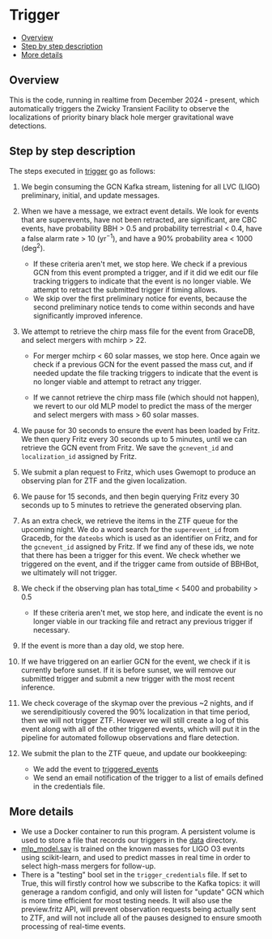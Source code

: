 # Trigger

- [Overview](#Overview)
- [Step by step description](#Step-by-step-description)
- [More details](#More-details)

## Overview

This is the code, running in realtime from December 2024 - present, which automatically triggers the Zwicky Transient Facility to observe the localizations of priority binary black hole merger gravitational wave detections.

## Step by step description

The steps executed in [trigger](../trigger.py) go as follows:

1. We begin consuming the GCN Kafka stream, listening for all LVC (LIGO) preliminary, initial, and update messages.

2. When we have a message, we extract event details. We look for events that are superevents, have not been retracted, are significant, are CBC events, have probability BBH > 0.5 and probability terrestrial < 0.4, have a false alarm rate > 10 (yr<sup>−1</sup>), and have a 90% probability area < 1000 (deg<sup>2</sup>).

   - If these criteria aren't met, we stop here. We check if a previous GCN from this event prompted a trigger, and if it did we edit our file tracking triggers to indicate that the event is no longer viable. We attempt to retract the submitted trigger if timing allows.
   - We skip over the first preliminary notice for events, because the second preliminary notice tends to come within seconds and have significantly improved inference.

3. We attempt to retrieve the chirp mass file for the event from GraceDB, and select mergers with mchirp > 22.

   - For merger mchirp < 60 solar masses, we stop here. Once again we check if a previous GCN for the event passed the mass cut, and if needed update the file tracking triggers to indicate that the event is no longer viable and attempt to retract any trigger.

   - If we cannot retrieve the chirp mass file (which should not happen), we revert to our old MLP model to predict the mass of the merger and select mergers with mass > 60 solar masses.

4. We pause for 30 seconds to ensure the event has been loaded by Fritz. We then query Fritz every 30 seconds up to 5 minutes, until we can retrieve the GCN event from Fritz. We save the `gcnevent_id` and `localization_id` assigned by Fritz.

5. We submit a plan request to Fritz, which uses Gwemopt to produce an observing plan for ZTF and the given localization.

6. We pause for 15 seconds, and then begin querying Fritz every 30 seconds up to 5 minutes to retrieve the generated observing plan.

7. As an extra check, we retrieve the items in the ZTF queue for the upcoming night. We do a word search for the `superevent_id` from Gracedb, for the `dateobs` which is used as an identifier on Fritz, and for the `gcnevent_id` assigned by Fritz. If we find any of these ids, we note that there has been a trigger for this event. We check whether we triggered on the event, and if the trigger came from outside of BBHBot, we ultimately will not trigger.

8. We check if the observing plan has total_time < 5400 and probability > 0.5

   - If these criteria aren't met, we stop here, and indicate the event is no longer viable in our tracking file and retract any previous trigger if necessary.

9. If the event is more than a day old, we stop here.

10. If we have triggered on an earlier GCN for the event, we check if it is currently before sunset. If it is before sunset, we will remove our submitted trigger and submit a new trigger with the most recent inference.

11. We check coverage of the skymap over the previous ~2 nights, and if we serendipitiously covered the 90% localization in that time period, then we will not trigger ZTF. However we will still create a log of this event along with all of the other triggered events, which will put it in the pipeline for automated followup observations and flare detection.

12. We submit the plan to the ZTF queue, and update our bookkeeping:
    - We add the event to [triggered_events](../data/trigger_data/triggered_events.csv)
    - We send an email notification of the trigger to a list of emails defined in the credentials file.

## More details

- We use a Docker container to run this program. A persistent volume is used to store a file that records our triggers in the [data](../data/) directory.
- [mlp_model.sav](../utils/mlp_model.sav) is trained on the known masses for LIGO O3 events using scikit-learn, and used to predict masses in real time in order to select high-mass mergers for follow-up.
- There is a "testing" bool set in the `trigger_credentials` file. If set to True, this will firstly control how we subscribe to the Kafka topics: it will generage a random configid, and only will listen for "update" GCN which is more time efficient for most testing needs. It will also use the preview.fritz API, will prevent observation requests being actually sent to ZTF, and will not include all of the pauses designed to ensure smooth processing of real-time events.
